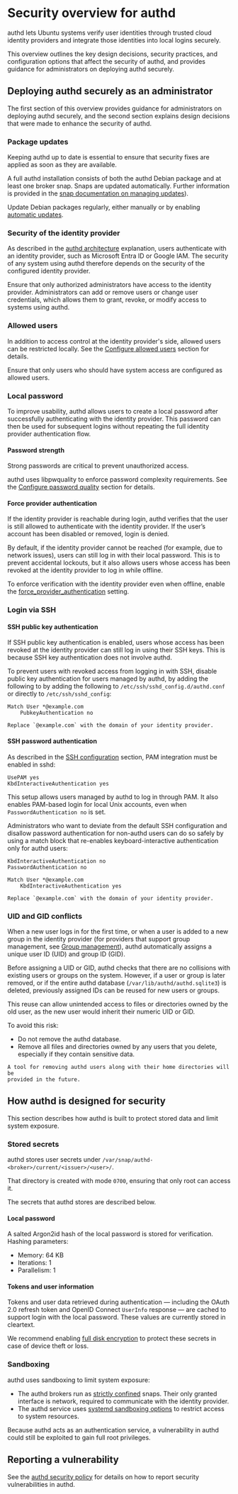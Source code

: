 # Security overview for authd

authd lets Ubuntu systems verify user identities through trusted cloud identity
providers and integrate those identities into local logins securely.

This overview outlines the key design decisions, security practices, and
configuration options that affect the security of authd, and provides guidance
for administrators on deploying authd securely.

## Deploying authd securely as an administrator

The first section of this overview provides guidance for administrators on
deploying authd securely, and the second section explains design decisions that
were made to enhance the security of authd.

### Package updates

Keeping authd up to date is essential to ensure that security fixes are applied
as soon as they are available.

A full authd installation consists of both the authd Debian package and at least
one broker snap. Snaps are updated automatically. Further information is
provided in the [snap documentation on managing updates](https://snapcraft.io/docs/managing-updates)).

Update Debian packages regularly, either manually or by enabling
[automatic updates](https://documentation.ubuntu.com/server/how-to/software/automatic-updates/).

### Security of the identity provider

As described in the [authd architecture](authd-architecture.md) explanation,
users authenticate with an identity provider, such as Microsoft Entra ID or
Google IAM. The security of any system using authd therefore depends on the
security of the configured identity provider.

Ensure that only authorized administrators have access to the identity provider.
Administrators can add or remove users or change user credentials, which allows
them to grant, revoke, or modify access to systems using authd.

### Allowed users

In addition to access control at the identity provider's side, allowed users can
be restricted locally. See the [Configure allowed users](ref::config-allowed-users)
section for details.

Ensure that only users who should have system access are configured as allowed
users.

### Local password

To improve usability, authd allows users to create a local password after
successfully authenticating with the identity provider. This password can then
be used for subsequent logins without repeating the full identity provider
authentication flow.

#### Password strength

Strong passwords are critical to prevent unauthorized access.

authd uses libpwquality to enforce password complexity requirements. See the
[Configure password quality](ref::config-pwquality) section for details.

#### Force provider authentication

If the identity provider is reachable during login, authd verifies that the user
is still allowed to authenticate with the identity provider. If the user’s
account has been disabled or removed, login is denied.

By default, if the identity provider cannot be reached (for example, due to
network issues), users can still log in with their local password. This is to
prevent accidental lockouts, but it also allows users whose access has been
revoked at the identity provider to log in while offline.

To enforce verification with the identity provider even when offline, enable the
[force_provider_authentication](ref::config-force-provider-auth) setting.

### Login via SSH

#### SSH public key authentication

If SSH public key authentication is enabled, users whose access has been revoked
at the identity provider can still log in using their SSH keys. This is because
SSH key authentication does not involve authd.

To prevent users with revoked access from logging in with SSH, disable public
key authentication for users managed by authd, by adding the following to by
adding the following to `/etc/ssh/sshd_config.d/authd.conf` or directly to
`/etc/ssh/sshd_config`:

```text
Match User *@example.com
    PubkeyAuthentication no
```

```{note}
Replace `@example.com` with the domain of your identity provider.
```

#### SSH password authentication

As described in the [SSH configuration](ref::ssh-configuration) section, PAM
integration must be enabled in sshd:

```text
UsePAM yes
KbdInteractiveAuthentication yes
```

This setup allows users managed by authd to log in through PAM.
It also enables PAM-based login for local Unix accounts, even when
`PasswordAuthentication no` is set.

Administrators who want to deviate from the default SSH configuration and
disallow password authentication for non-authd users can do so safely by using a
match block that re-enables keyboard-interactive authentication only for authd
users:

```text
KbdInteractiveAuthentication no
PasswordAuthentication no

Match User *@example.com
    KbdInteractiveAuthentication yes
```

```{note}
Replace `@example.com` with the domain of your identity provider.
```

### UID and GID conflicts

When a new user logs in for the first time, or when a user is added to a new
group in the identity provider (for providers that support group management, see
[Group management](https://documentation.ubuntu.com/authd/stable-docs/reference/group-management/)),
authd automatically assigns a unique user ID (UID) and group ID (GID).

Before assigning a UID or GID, authd checks that there are no collisions with
existing users or groups on the system. However, if a user or group is later
removed, or if the entire authd database (`/var/lib/authd/authd.sqlite3`) is
deleted, previously assigned IDs can be reused for new users or groups.

This reuse can allow unintended access to files or directories owned by the old
user, as the new user would inherit their numeric UID or GID.

To avoid this risk:

* Do not remove the authd database.
* Remove all files and directories owned by any users that you delete,
  especially if they contain sensitive data.

```{important}
A tool for removing authd users along with their home directories will be
provided in the future.
```

## How authd is designed for security

This section describes how authd is built to protect stored data and limit
system exposure.

### Stored secrets

authd stores user secrets under
`/var/snap/authd-<broker>/current/<issuer>/<user>/`.

That directory is created with mode `0700`, ensuring that only root can access
it.

The secrets that authd stores are described below.

#### Local password

A salted Argon2id hash of the local password is stored for verification. Hashing
parameters:
* Memory: 64 KB
* Iterations: 1
* Parallelism: 1

#### Tokens and user information

Tokens and user data retrieved during authentication — including the OAuth 2.0
refresh token and OpenID Connect `UserInfo` response — are cached to support
login with the local password. These values are currently stored in cleartext.

We recommend enabling [full disk encryption](https://documentation.ubuntu.com/security/docs/security-features/storage/encryption-full-disk/)
to protect these secrets in case of device theft or loss.

### Sandboxing

authd uses sandboxing to limit system exposure:

* The authd brokers run as [strictly confined](https://snapcraft.io/docs/snap-confinement)
  snaps. Their only granted interface is network, required to communicate with
  the identity provider.
* The authd service uses
  [systemd sandboxing options](https://manpages.ubuntu.com/manpages/noble/en/man5/systemd.exec.5.html#sandboxing)
  to restrict access to system resources.

Because authd acts as an authentication service, a vulnerability in authd could
still be exploited to gain full root privileges.

## Reporting a vulnerability

See the [authd security policy](https://github.com/ubuntu/authd?tab=security-ov-file#security-ov-file)
for details on how to report security vulnerabilities in authd.
